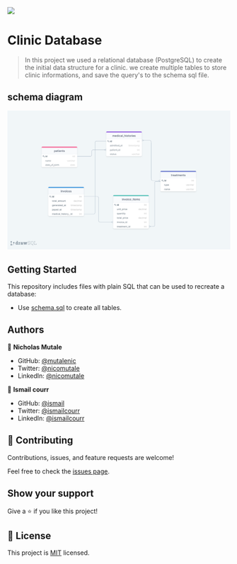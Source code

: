 ![](https://img.shields.io/badge/Microverse-blueviolet)

# Clinic Database

> In this project we used a relational database (PostgreSQL) to create the initial data structure for a clinic. we create multiple tables to store clinic informations, and save the query's to the schema sql file.

## schema diagram

![](./clinic_diagram.png)

## Getting Started

This repository includes files with plain SQL that can be used to recreate a database:

- Use [schema.sql](./schema_based_on_diagram.sql) to create all tables.

## Authors

👤 **Nicholas Mutale**

- GitHub: [@mutalenic](https://github.com/Mutalenic)
- Twitter: [@nicomutale](https://twitter.com/nicomutale)
- LinkedIn: [@nicomutale](https://www.linkedin.com/in/nicomutale/)

👤 **Ismail courr**

- GitHub: [@ismail](https://github.com/ismailco)
- Twitter: [@ismailcourr](https://twitter.com/ismailcourr)
- LinkedIn: [@ismailcourr](https://www.linkedin.com/in/ismailcourr/)

## 🤝 Contributing

Contributions, issues, and feature requests are welcome!

Feel free to check the [issues page](https://github.com/Mutalenic/vet_clinic_db/issues).

## Show your support

Give a ⭐️ if you like this project!

## 📝 License

This project is [MIT](./MIT.md) licensed.
